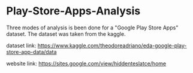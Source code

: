# Play-Store-Apps-Analysis
Three modes of analysis is been done for a "Google Play Store Apps" dataset.
The dataset was taken from the kaggle.

dataset link:
https://www.kaggle.com/theodoreadriano/eda-google-play-store-app-data/data

website link:
https://sites.google.com/view/hiddenteslatce/home


